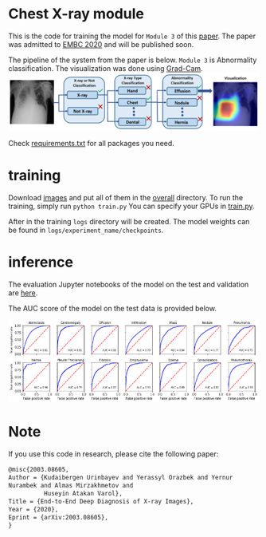 # Chest X-ray module

This is the code for training the model for ```Module 3``` of this [paper](https://arxiv.org/ftp/arxiv/papers/2003/2003.08605.pdf). 
The paper was admitted to [EMBC 2020](https://embc.embs.org/2020/) and will be published soon.

The pipeline of the system from the paper is below. ```Module 3``` is Abnormality classification. The visualization was done using [Grad-Cam](https://arxiv.org/abs/1610.02391).
![The pipeline](./pics/ProjectIllustration.jpg)

Check [requirements.txt](requirements.txt) for all packages you need.

# training
Download [images](https://nihcc.app.box.com/v/ChestXray-NIHCC) and put all of them in the [overall](overall) directory.
To run the training, simply run `python train.py`
You can specify your GPUs in [train.py](https://github.com/IS2AI/x-ray-module/blob/2d2e7ffa292638190fd73241395706a45ce8a32e/train.py#L17).

After in the training ```logs``` directory will be created. The model weights can be found in ```logs/experiment_name/checkpoints```.

# inference

The evaluation Jupyter notebooks of the model on the test and validation are [here](inference).

The AUC score of the model on the test data is provided below.

![aucs](./pics/aucs.png)

# Note
If you use this code in research, please cite the following paper:
```
@misc{2003.08605,
Author = {Kudaibergen Urinbayev and Yerassyl Orazbek and Yernur Nurambek and Almas Mirzakhmetov and 
          Huseyin Atakan Varol},
Title = {End-to-End Deep Diagnosis of X-ray Images},
Year = {2020},
Eprint = {arXiv:2003.08605},
}
```


